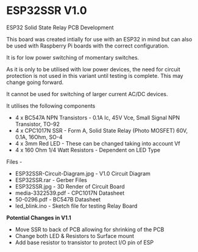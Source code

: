 # ESP32SSR V1.0
ESP32 Solid State Relay PCB Development

This board was created intially for use with an ESP32 in mind but can also be used with Raspberry Pi boards with the correct configuration.

It is for low power switching of momentary switches.

As it is only to be utilised with low power devices, the need for circuit protection is not used in this variant until testing is complete.
This may change going forward.

It cannot be used for switching of larger current AC/DC devices.

It utilises the following components

- 4 x BC547A NPN Transistors - 0.1A Ic, 45V Vce, Small Signal NPN Transistor, TO-92
- 4 x CPC1017N SSR - Form A, Solid State Relay (Photo MOSFET) 60V, 0.1A, 16Ohm, SO-4
- 4 x 3mm Red LED - These can be changed taking into account Vf
- 4 x 160 Ohm 1/4 Watt Resistors - Dependent on LED Type

Files -

- ESP32SSR-Circuit-Diagram.jpg - V1.0 Circuit Diagram
- ESP32SSR.rar - Gerber Files
- ESP32SSR.jpg - 3D Render of Circuit Board
- media-3322539.pdf - CPC1017N Datasheet
- 50-0296.pdf - BC547B Datasheet
- led_blink.ino - Sketch file for testing Relay Board



**Potential Changes in V1.1**

- Move SSR to back of PCB allowing for shrinking of the PCB
- Change both LED & Resistors to Surface mount
- Add base resistor to transistor to protect I/O pin of ESP
